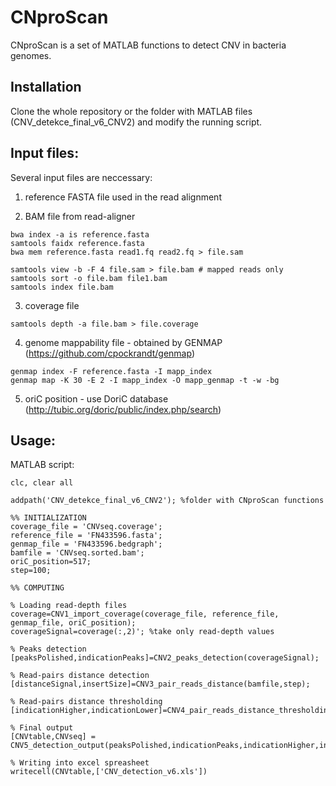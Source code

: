 # CNproScan
CNproScan is a set of MATLAB functions to detect CNV in bacteria genomes. 

## Installation
Clone the whole repository or the folder with MATLAB files (CNV_detekce_final_v6_CNV2) and modify the running script. 

## Input files:
Several input files are neccessary:

1. reference FASTA file used in the read alignment

2. BAM file from read-aligner
```
bwa index -a is reference.fasta
samtools faidx reference.fasta
bwa mem reference.fasta read1.fq read2.fq > file.sam

samtools view -b -F 4 file.sam > file.bam # mapped reads only
samtools sort -o file.bam file1.bam
samtools index file.bam
```
3. coverage file
```
samtools depth -a file.bam > file.coverage
```
4. genome mappability file - obtained by GENMAP (https://github.com/cpockrandt/genmap)
```
genmap index -F reference.fasta -I mapp_index
genmap map -K 30 -E 2 -I mapp_index -O mapp_genmap -t -w -bg
```

5. oriC position - use DoriC database (http://tubic.org/doric/public/index.php/search)

## Usage:
MATLAB script:
```
clc, clear all

addpath('CNV_detekce_final_v6_CNV2'); %folder with CNproScan functions

%% INITIALIZATION
coverage_file = 'CNVseq.coverage';
reference_file = 'FN433596.fasta';
genmap_file = 'FN433596.bedgraph';
bamfile = 'CNVseq.sorted.bam';
oriC_position=517;
step=100;

%% COMPUTING

% Loading read-depth files
coverage=CNV1_import_coverage(coverage_file, reference_file, genmap_file, oriC_position);
coverageSignal=coverage(:,2)'; %take only read-depth values

% Peaks detection
[peaksPolished,indicationPeaks]=CNV2_peaks_detection(coverageSignal);

% Read-pairs distance detection
[distanceSignal,insertSize]=CNV3_pair_reads_distance(bamfile,step);

% Read-pairs distance thresholding
[indicationHigher,indicationLower]=CNV4_pair_reads_distance_thresholding(distanceSignal,insertSize);

% Final output
[CNVtable,CNVseq] = CNV5_detection_output(peaksPolished,indicationPeaks,indicationHigher,indicationLower,coverageSignal,reference_file);

% Writing into excel spreasheet
writecell(CNVtable,['CNV_detection_v6.xls'])
```
